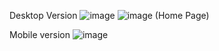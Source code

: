 Desktop Version
![image](https://user-images.githubusercontent.com/100665352/207015297-dde2d7e0-4aaf-44f7-95d0-4a977600e6c1.png)
![image](https://user-images.githubusercontent.com/100665352/207934430-a5b23479-31fe-4da4-9324-bebb29257b8c.png)
(Home Page)

Mobile version
![image](https://user-images.githubusercontent.com/100665352/207015784-0318cf18-2303-4391-935c-302984625e50.png)
